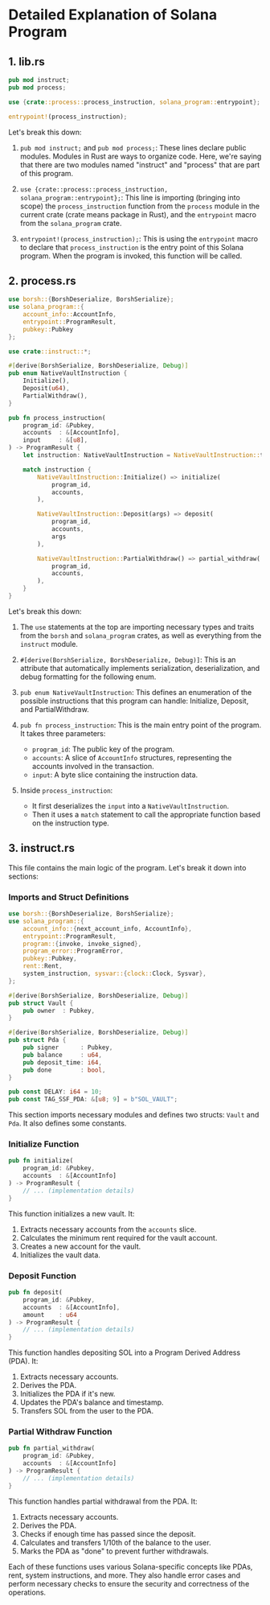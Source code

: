 # Detailed Explanation of Solana Program

## 1. lib.rs

```rust
pub mod instruct;
pub mod process;

use {crate::process::process_instruction, solana_program::entrypoint};

entrypoint!(process_instruction);
```

Let's break this down:

1. `pub mod instruct;` and `pub mod process;`: These lines declare public modules. Modules in Rust are ways to organize code. Here, we're saying that there are two modules named "instruct" and "process" that are part of this program.

2. `use {crate::process::process_instruction, solana_program::entrypoint};`: This line is importing (bringing into scope) the `process_instruction` function from the `process` module in the current crate (crate means package in Rust), and the `entrypoint` macro from the `solana_program` crate.

3. `entrypoint!(process_instruction);`: This is using the `entrypoint` macro to declare that `process_instruction` is the entry point of this Solana program. When the program is invoked, this function will be called.

## 2. process.rs

```rust
use borsh::{BorshDeserialize, BorshSerialize};
use solana_program::{
    account_info::AccountInfo,
    entrypoint::ProgramResult,
    pubkey::Pubkey
};

use crate::instruct::*;

#[derive(BorshSerialize, BorshDeserialize, Debug)]
pub enum NativeVaultInstruction {
    Initialize(),
    Deposit(u64),
    PartialWithdraw(),
}

pub fn process_instruction(
    program_id: &Pubkey,
    accounts  : &[AccountInfo],
    input     : &[u8],
) -> ProgramResult {
    let instruction: NativeVaultInstruction = NativeVaultInstruction::try_from_slice(input)?;

    match instruction {
        NativeVaultInstruction::Initialize() => initialize(
            program_id,
            accounts,
        ),

        NativeVaultInstruction::Deposit(args) => deposit(
            program_id,
            accounts,
            args
        ),

        NativeVaultInstruction::PartialWithdraw() => partial_withdraw(
            program_id,
            accounts,
        ),
    }
}
```

Let's break this down:

1. The `use` statements at the top are importing necessary types and traits from the `borsh` and `solana_program` crates, as well as everything from the `instruct` module.

2. `#[derive(BorshSerialize, BorshDeserialize, Debug)]`: This is an attribute that automatically implements serialization, deserialization, and debug formatting for the following enum.

3. `pub enum NativeVaultInstruction`: This defines an enumeration of the possible instructions that this program can handle: Initialize, Deposit, and PartialWithdraw.

4. `pub fn process_instruction`: This is the main entry point of the program. It takes three parameters:
   - `program_id`: The public key of the program.
   - `accounts`: A slice of `AccountInfo` structures, representing the accounts involved in the transaction.
   - `input`: A byte slice containing the instruction data.

5. Inside `process_instruction`:
   - It first deserializes the `input` into a `NativeVaultInstruction`.
   - Then it uses a `match` statement to call the appropriate function based on the instruction type.

## 3. instruct.rs

This file contains the main logic of the program. Let's break it down into sections:

### Imports and Struct Definitions

```rust
use borsh::{BorshDeserialize, BorshSerialize};
use solana_program::{
    account_info::{next_account_info, AccountInfo},
    entrypoint::ProgramResult,
    program::{invoke, invoke_signed},
    program_error::ProgramError,
    pubkey::Pubkey,
    rent::Rent,
    system_instruction, sysvar::{clock::Clock, Sysvar},
};

#[derive(BorshSerialize, BorshDeserialize, Debug)]
pub struct Vault {
    pub owner  : Pubkey,
}

#[derive(BorshSerialize, BorshDeserialize, Debug)]
pub struct Pda {
    pub signer      : Pubkey,
    pub balance     : u64,
    pub deposit_time: i64,      
    pub done        : bool,     
}

pub const DELAY: i64 = 10;
pub const TAG_SSF_PDA: &[u8; 9] = b"SOL_VAULT";
```

This section imports necessary modules and defines two structs: `Vault` and `Pda`. It also defines some constants.

### Initialize Function

```rust
pub fn initialize(
    program_id: &Pubkey,
    accounts  : &[AccountInfo]
) -> ProgramResult {
    // ... (implementation details)
}
```

This function initializes a new vault. It:
1. Extracts necessary accounts from the `accounts` slice.
2. Calculates the minimum rent required for the vault account.
3. Creates a new account for the vault.
4. Initializes the vault data.

### Deposit Function

```rust
pub fn deposit(
    program_id: &Pubkey,
    accounts  : &[AccountInfo],
    amount    : u64
) -> ProgramResult {
    // ... (implementation details)
}
```

This function handles depositing SOL into a Program Derived Address (PDA). It:
1. Extracts necessary accounts.
2. Derives the PDA.
3. Initializes the PDA if it's new.
4. Updates the PDA's balance and timestamp.
5. Transfers SOL from the user to the PDA.

### Partial Withdraw Function

```rust
pub fn partial_withdraw(
    program_id: &Pubkey,
    accounts  : &[AccountInfo]
) -> ProgramResult {
    // ... (implementation details)
}
```

This function handles partial withdrawal from the PDA. It:
1. Extracts necessary accounts.
2. Derives the PDA.
3. Checks if enough time has passed since the deposit.
4. Calculates and transfers 1/10th of the balance to the user.
5. Marks the PDA as "done" to prevent further withdrawals.

Each of these functions uses various Solana-specific concepts like PDAs, rent, system instructions, and more. They also handle error cases and perform necessary checks to ensure the security and correctness of the operations.
